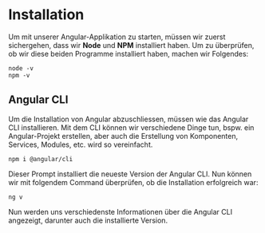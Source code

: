 # Installation

Um mit unserer Angular-Applikation zu starten, müssen wir zuerst sichergehen, dass wir **Node** und **NPM** installiert haben. Um zu überprüfen, ob wir diese beiden Programme installiert haben, machen wir Folgendes:

````Console
node -v
npm -v
````

## Angular CLI

Um die Installation von Angular abzuschliessen, müssen wie das Angular CLI installieren. Mit dem CLI können wir verschiedene Dinge tun, bspw. ein Angular-Projekt erstellen, aber auch die Erstellung von Komponenten, Services, Modules, etc. wird so vereinfacht.

````Console
npm i @angular/cli
````

Dieser Prompt installiert die neueste Version der Angular CLI. Nun können wir mit folgendem Command überprüfen, ob die Installation erfolgreich war:

````Console
ng v
````

Nun werden uns verschiedenste Informationen über die Angular CLI angezeigt, darunter auch die installierte Version.